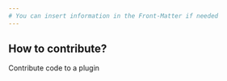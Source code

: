 ```yaml
---
# You can insert information in the Front-Matter if needed
---
```


## How to contribute?

Contribute code to a plugin
